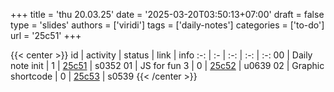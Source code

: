 +++
title = 'thu 20.03.25'
date = '2025-03-20T03:50:13+07:00'
draft = false
type = 'slides'
authors = ['viridi']
tags = ['daily-notes']
categories = ['to-do']
url = '25c51'
+++

{{< center >}}
id | activity | status | link | info
:-: | :- | :-: | :-: | :-:
00 | Daily note init   | 1 | [25c51](/notes/25c51) | s0352
01 | JS for fun 3      | 0 | [25c52](/notes/25c52) | u0639
02 | Graphic shortcode | 0 | [25c53](/notes/25c53) | s0539
{{< /center >}}
